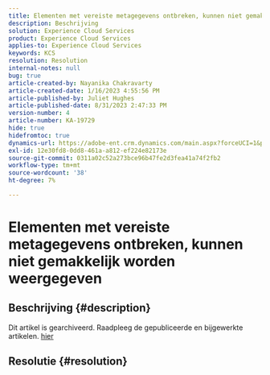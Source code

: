 ```yaml
---
title: Elementen met vereiste metagegevens ontbreken, kunnen niet gemakkelijk worden weergegeven
description: Beschrijving
solution: Experience Cloud Services
product: Experience Cloud Services
applies-to: Experience Cloud Services
keywords: KCS
resolution: Resolution
internal-notes: null
bug: true
article-created-by: Nayanika Chakravarty
article-created-date: 1/16/2023 4:55:56 PM
article-published-by: Juliet Hughes
article-published-date: 8/31/2023 2:47:33 PM
version-number: 4
article-number: KA-19729
hide: true
hidefromtoc: true
dynamics-url: https://adobe-ent.crm.dynamics.com/main.aspx?forceUCI=1&pagetype=entityrecord&etn=knowledgearticle&id=3e1c68a4-be95-ed11-aad1-6045bd006149
exl-id: 12e30fd8-0dd8-461a-a812-ef224e82173e
source-git-commit: 0311a02c52a273bce96b47fe2d3fea41a74f2fb2
workflow-type: tm+mt
source-wordcount: '38'
ht-degree: 7%

---
```


# Elementen met vereiste metagegevens ontbreken, kunnen niet gemakkelijk worden weergegeven

## Beschrijving {#description}

Dit artikel is gearchiveerd. Raadpleeg de gepubliceerde en bijgewerkte artikelen. [hier](https://experienceleague.adobe.com/search.html#sort=relevancy)

## Resolutie {#resolution}
